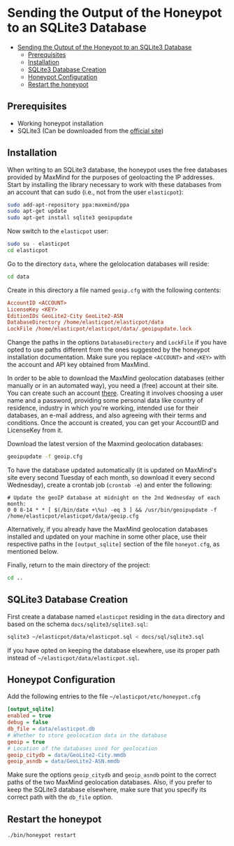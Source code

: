 # Sending the Output of the Honeypot to an SQLite3 Database

- [Sending the Output of the Honeypot to an SQLite3 Database](#sending-the-output-of-the-honeypot-to-an-sqlite3-database)
  - [Prerequisites](#prerequisites)
  - [Installation](#installation)
  - [SQLite3 Database Creation](#sqlite3-database-creation)
  - [Honeypot Configuration](#honeypot-configuration)
  - [Restart the honeypot](#restart-the-honeypot)

## Prerequisites

- Working honeypot installation
- SQLite3 (Can be downloaded from the [official site](https://sqlite.org/download.html))

## Installation

When writing to an SQLite3 database, the honeypot uses the free databases
provided by MaxMind for the purposes of geoloacting the IP addresses.
Start by installing the library necessary to work with these databases
from an account that can sudo (i.e., not from the user `elasticpot`):

```bash
sudo add-apt-repository ppa:maxmind/ppa
sudo apt-get update
sudo apt-get install sqlite3 geoipupdate
```

Now switch to the `elasticpot` user:

```bash
sudo su - elasticpot
cd elasticpot
```

Go to the directory `data`, where the gelolocation databases will reside:

```bash
cd data
```

Create in this directory a file named `geoip.cfg` with the following contents:

```geoip.cfg
AccountID <ACCOUNT>
LicenseKey <KEY>
EditionIDs GeoLite2-City GeoLite2-ASN
DatabaseDirectory /home/elasticpot/elasticpot/data
LockFile /home/elasticpot/elasticpot/data/.geoipupdate.lock
```

Change the paths in the options `DatabaseDirectory` and `LockFile` if you
have opted to use paths different from the ones suggested by the
honeypot installation documentation. Make sure you replace `<ACCOUNT>`
and `<KEY>` with the account and API key obtained from MaxMind.

In order to be able to download the MaxMind geolocation databases (either
manually or in an automated way), you need a (free) account at their site.
You can create such an account [there](https://www.maxmind.com/en/geolite2/signup).
Creating it involves choosing a user name and a password, providing some
personal data like country of residence, industry in which you're working,
intended use for their databases, an e-mail address, and also agreeing with
their terms and conditions. Once the account is created, you can get your
AccountID and LicenseKey from it.

Download the latest version of the Maxmind geolocation databases:

```bash
geoipupdate -f geoip.cfg
```

To have the database updated automatically (it is updated on MaxMind's site
every second Tuesday of each month, so download it every second Wednesday),
create a crontab job (`crontab -e`) and enter the following:

```crontab
# Update the geoIP database at midnight on the 2nd Wednesday of each month:
0 0 8-14 * * [ $(/bin/date +\%u) -eq 3 ] && /usr/bin/geoipupdate -f /home/elasticpot/elasticpot/data/geoip.cfg
```

Alternatively, if you already have the MaxMind geolocation databases installed
and updated on your machine in some other place, use their respective paths in
the `[output_sqlite]` section of the file `honeyot.cfg`, as mentioned
below.

Finally, return to the main directory of the project:

```bash
cd ..
```

## SQLite3 Database Creation

First create a database named `elasticpot` residing in the `data` directory and
based on the schema `docs/sqlite3/sqlite3.sql`:

```bash
sqlite3 ~/elasticpot/data/elasticpot.sql < docs/sql/sqlite3.sql
```

If you have opted on keeping the database elsewhere, use its proper path
instead of `~/elasticpot/data/elasticpot.sql`.

## Honeypot Configuration

Add the following entries to the file `~/elasticpot/etc/honeypot.cfg`

```honeypot.cfg
[output_sqlite]
enabled = true
debug = false
db_file = data/elasticpot.db
# Whether to store geolocation data in the database
geoip = true
# Location of the databases used for geolocation
geoip_citydb = data/GeoLite2-City.mmdb
geoip_asndb = data/GeoLite2-ASN.mmdb
```

Make sure the options `geoip_citydb` and `geoip_asndb` point to the correct
paths of the two MaxMind geolocation databases. Also, if you prefer to keep
the SQLite3 database elsewhere, make sure that you specify its correct path
with the `db_file` option.

## Restart the honeypot

```bash
./bin/honeypot restart
```

